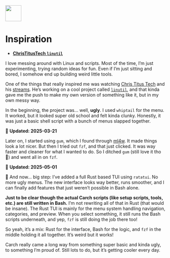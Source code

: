<img src="https://cdn-icons-png.flaticon.com/128/7119/7119415.png" width="50" />

<br>

# Inspiration

- **[ChrisTitusTech `linutil`](https://github.com/ChrisTitusTech/linutil/)**  

I love messing around with Linux and scripts. Most of the time, I’m just experimenting, trying random ideas for fun. Even if I’m just sitting and bored, I somehow end up building weird little tools.

One of the things that really inspired me was watching [Chris Titus Tech](https://www.youtube.com/@ChrisTitusTech) and his [streams](https://www.youtube.com/@TitusTechTalk). He’s working on a cool project called [`linutil`](https://github.com/ChrisTitusTech/linutil/), and that kinda gave me the push to make my own version of something like it, but in my own messy way.

In the beginning, the project was... well, **ugly**. I used `whiptail` for the menu. It worked, but it looked super old school and felt kinda clunky. Honestly, it was just a basic shell script with a bunch of menus slapped together.

📅 **Updated: 2025-03-21**  

Later on, I started using `gum`, which I found through [ml4w](https://github.com/mylinuxforwork). It made things look a lot nicer. But then I tried out `fzf`, and that just clicked. It was way faster and cleaner for what I wanted to do. So I ditched `gum` (still love it tho 💖) and went all in on `fzf`.

📅 **Updated: 2025-05-01**  

🦀 And now... big step: I’ve added a full Rust based TUI using `ratatui`. No more ugly menus. The new interface looks way better, runs smoother, and I can finally add features that just weren’t possible in Bash alone.

**Just to be clear though the actual Carch scripts (like setup scripts, tools, etc.) are still written in Bash.** I’m not rewriting all of that in Rust (that would be insane). The Rust TUI is mainly for the menu system handling navigation, categories, and preview. When you select something, it still runs the Bash scripts underneath, and yep, `fzf` is still doing the job there too!

So yeah, it’s a mix: Rust for the interface, Bash for the logic, and `fzf` in the middle holding it all together. It’s weird but it works!

Carch really came a long way from something super basic and kinda ugly, to something I’m proud of. Still lots to do, but it’s getting cooler every day.